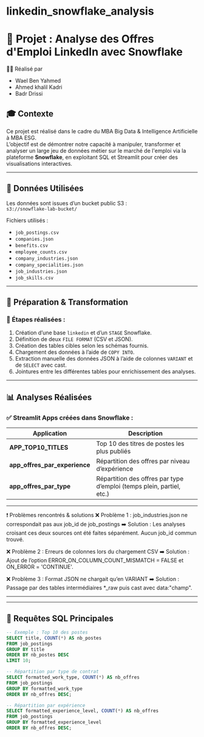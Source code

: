 # linkedin_snowflake_analysis

# 🧊 Projet : Analyse des Offres d'Emploi LinkedIn avec Snowflake

👨‍💻 Réalisé par
- Wael Ben Yahmed
- Ahmed khalil Kadri 
- Badr Drissi 

## 🎓 Contexte
Ce projet est réalisé dans le cadre du MBA Big Data & Intelligence Artificielle à MBA ESG.  
L’objectif est de démontrer notre capacité à manipuler, transformer et analyser un large jeu de données métier sur le marché de l'emploi via la plateforme **Snowflake**, en exploitant SQL et Streamlit pour créer des visualisations interactives.

---

## 📁 Données Utilisées

Les données sont issues d’un bucket public S3 :  
`s3://snowflake-lab-bucket/`

Fichiers utilisés :
- `job_postings.csv`
- `companies.json`
- `benefits.csv`
- `employee_counts.csv`
- `company_industries.json`
- `company_specialities.json`
- `job_industries.json`
- `job_skills.csv`

---

## 🧱 Préparation & Transformation

### 🧾 Étapes réalisées :
1. Création d’une base `linkedin` et d’un `STAGE` Snowflake.
2. Définition de deux `FILE FORMAT` (CSV et JSON).
3. Création des tables cibles selon les schémas fournis.
4. Chargement des données à l’aide de `COPY INTO`.
5. Extraction manuelle des données JSON à l’aide de colonnes `VARIANT` et de `SELECT` avec cast.
6. Jointures entre les différentes tables pour enrichissement des analyses.

---

## 📊 Analyses Réalisées

### ✅ Streamlit Apps créées dans Snowflake :

| Application | Description |
|------------|-------------|
| **APP_TOP10_TITLES** | Top 10 des titres de postes les plus publiés |
| **app_offres_par_experience** | Répartition des offres par niveau d’expérience |
| **app_offres_par_type** | Répartition des offres par type d’emploi (temps plein, partiel, etc.) |


---

❗ Problèmes rencontrés & solutions
❌ Problème 1 : job_industries.json ne correspondait pas aux job_id de job_postings
➡️ Solution : Les analyses croisant ces deux sources ont été faites séparément. Aucun job_id commun trouvé.

❌ Problème 2 : Erreurs de colonnes lors du chargement CSV
➡️ Solution : Ajout de l’option ERROR_ON_COLUMN_COUNT_MISMATCH = FALSE et ON_ERROR = 'CONTINUE'.

❌ Problème 3 : Format JSON ne chargait qu’en VARIANT
➡️ Solution : Passage par des tables intermédiaires *_raw puis cast avec data:"champ".

---

---

## 🧪 Requêtes SQL Principales

```sql
-- Exemple : Top 10 des postes
SELECT title, COUNT(*) AS nb_postes
FROM job_postings
GROUP BY title
ORDER BY nb_postes DESC
LIMIT 10;

-- Répartition par type de contrat
SELECT formatted_work_type, COUNT(*) AS nb_offres
FROM job_postings
GROUP BY formatted_work_type
ORDER BY nb_offres DESC;

-- Répartition par expérience
SELECT formatted_experience_level, COUNT(*) AS nb_offres
FROM job_postings
GROUP BY formatted_experience_level
ORDER BY nb_offres DESC;


